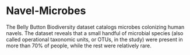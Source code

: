 # Navel-Microbes

The Belly Button Biodiversity dataset catalogs microbes colonizing human navels. The dataset reveals that a small handful of microbial species (also called operational taxonomic units, or OTUs, in the study) were present in more than 70% of people, while the rest were relatively rare.
